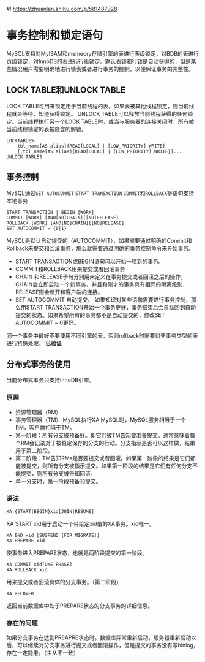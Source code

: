 <!--
 * @Author: AlexZ33 775136985@qq.com
 * @Date: 2022-11-08 11:05:25
 * @LastEditors: AlexZ33 775136985@qq.com
 * @LastEditTime: 2022-11-08 14:05:15
 * @FilePath: /MySQL_lessions/docs/事务控制和锁定语句.md
 * @Description: 这是默认设置,请设置`customMade`, 打开koroFileHeader查看配置 进行设置: https://github.com/OBKoro1/koro1FileHeader/wiki/%E9%85%8D%E7%BD%AE
-->
#! https://zhuanlan.zhihu.com/p/581487328
# 事务控制和锁定语句

MySQL支持对MyISAM和memeory存储引擎的表进行表级锁定，对BDB的表进行页级锁定，对InnoDB的表进行行级锁定。默认表锁和行锁是自动获得的，但是某些情况用户需要明确地进行锁表或者进行事务的控制，以便保证事务的完整性。

## LOCK TABLE和UNLOCK TABLE
LOCK TABLE可用来锁定用于当前线程的表。如果表被其他线程锁定，则当前线程就会等待，知道获得锁定。
UNLOCK TABLE可以释放当前线程获得的任何锁定。当前线程执行另一个LOCK TABLE时，或当与服务器的连接关闭时，所有被当前线程锁定的表被隐含的解锁。
```
LOCKTABLES
	tbl_name[AS alias]{READ[LOCAL] | [LOW_PRIORITY] WRITE}
	[,tbl_name[AS alias]{READ[LOCAL] | [LOW_PRIORITY] WRITE}]...
UNLOCK TABLES
```
## 事务控制
MySQL通过`SET AUTOCOMMIT` `START TRANSACTION` `COMMIT`和`ROLLBACK`等语句支持本地事务

```
START TRANSACTION | BEGIN [WORK]
COMMIT [WORK] [AND[NO]CHAIN][[NO]RELEASE]
ROLLBACK [WORK] [AND[NO]CHAIN][[NO]RELEASE]
SET AUTOCOMMIT = {0|1}
```
MySQL是默认自动提交的（AUTOCOMMIT），如果需要通过明确的Commit和Rollback来提交和回滚事务，那么就需要通过明确的事务控制命令来开始事务。
- START TRANSACTION或BEGIN语句可以开始一项新的事务。
- COMMIT和ROLLBACK用来提交或者回滚事务
- CHAIN 和RELEASE子句分别用来定义在事务提交或者回滚之后的操作，CHAIN会立即启动一个新事务，并且和刚才的事务具有相同的隔离级别，RELEASE则会断开和客户端的连接。
- SET AUTOCOMMIT 自动提交。
如果知识对某些语句需要进行事务控制，那么用START TRANSACTION开始一个事务更好，事务结束后会自动回到自动提交的状态。如果希望所有的事务都不是自动提交的，修改SET AUTOCOMMIT = 0更好。

同一个事务中最好不要使用不同引擎的表，否则rollback时需要对非事务类型的表进行特殊处理。
**已验证**
## 分布式事务的使用
当前分布式事务只支持InnoDB引擎。
### 原理
- 资源管理器（RM）
- 事务管理器（TM）
MySQL执行XA MySQL时，MySQL服务相当于一个RM，客户端相当于TM。
- 第一阶段：所有分支被预备好。即它们被TM告知要准备提交。通常意味着每个RM会记录对于被稳定保存的分支的行动。分支指示是否可以这样做，结果用于第二阶段。
- 第二阶段：TM告知RMs是否要提交或者回滚。如果第一阶段的结果是它们都能被提交，则所有分支被指示提交。如果第一阶段的结果是它们有任何分支不能提交，则所有分支被告知回滚。
- 单一分支时，第一阶段预备和提交。
### 语法
```
XA {START|BEGIN}xid[JOIN|RESUME]
```
XA START xid用于启动一个带给定xid值的XA事务。xid唯一。

```
XA END xid [SUSPEND [FOR MIGRATE]]
XA PREPARE xid
```
使事务进入PREPARE状态，也就是两阶段提交的第一阶段。

```
XA COMMIT xid[ONE PHASE]
XA ROLLBACK xid
```
用来提交或者回滚具体的分支事务。（第二阶段）

```
XA RECOVER
```
返回当前数据库中处于PREPARE状态的分支事务的详细信息。
### 存在的问题
如果分支事务在达到PREAPRE状态时，数据库异常重新启动，服务器重新启动以后，可以继续对分支事务进行提交或者回滚操作，但是提交的事务没有写binlog，存在一定隐患。（主从不一致）


